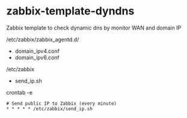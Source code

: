 # zabbix-template-dyndns
Zabbix template to check dynamic dns by monitor WAN and domain IP

/etc/zabbix/zabbix_agentd.d/
- domain_ipv4.conf
- domain_ipv6.conf
 
/etc/zabbix
- send_ip.sh
 
crontab -e
```console
# Send public IP to Zabbix (every minute)
* * * * * /etc/zabbix/send_ip.sh
```
